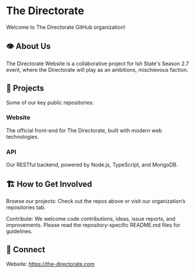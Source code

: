 # The Directorate
Welcome to The Directorate GitHub organization!

## 👁 About Us
The Directorate Website is a collaborative project for Ish State's Season 2.7 event, where the Directorate will play as an ambitions, mischievous faction.

## 🚀 Projects
Some of our key public repositories:

### Website
The official front-end for The Directorate, built with modern web technologies.

### API
Our RESTful backend, powered by Node.js, TypeScript, and MongoDB.


## 🏗️ How to Get Involved
Browse our projects: Check out the repos above or visit our organization’s repositories tab.

Contribute: We welcome code contributions, ideas, issue reports, and improvements. Please read the repository-specific README.md files for guidelines.

## 💬 Connect
Website: https://the-directorate.com
